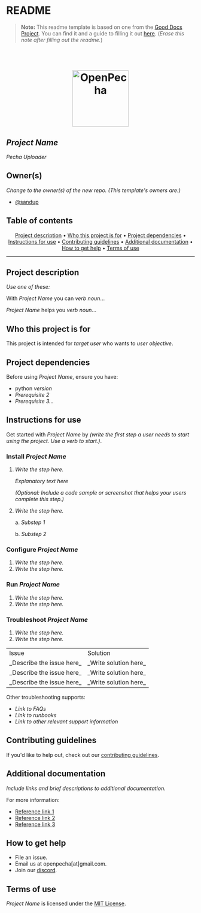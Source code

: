 # README

> **Note:** This readme template is based on one from the [Good Docs Project](https://thegooddocsproject.dev). You can find it and a guide to filling it out [here](https://gitlab.com/tgdp/templates/-/tree/main/readme). (_Erase this note after filling out the readme._)

<h1 align="center">
  <br>
  <a href="https://openpecha.org"><img src="https://avatars.githubusercontent.com/u/82142807?s=400&u=19e108a15566f3a1449bafb03b8dd706a72aebcd&v=4" alt="OpenPecha" width="150"></a>
  <br>
</h1>

## _Project Name_
_Pecha Uploader_

## Owner(s)

_Change to the owner(s) of the new repo. (This template's owners are:)_
- [@sandup](https://github.com/lobsam)


## Table of contents
<p align="center">
  <a href="#project-description">Project description</a> •
  <a href="#who-this-project-is-for">Who this project is for</a> •
  <a href="#project-dependencies">Project dependencies</a> •
  <a href="#instructions-for-use">Instructions for use</a> •
  <a href="#contributing-guidelines">Contributing guidelines</a> •
  <a href="#additional-documentation">Additional documentation</a> •
  <a href="#how-to-get-help">How to get help</a> •
  <a href="#terms-of-use">Terms of use</a>
</p>
<hr>

## Project description
_Use one of these:_

With _Project Name_ you can _verb_ _noun_...

_Project Name_ helps you _verb_ _noun_...


## Who this project is for
This project is intended for _target user_ who wants to _user objective_.


## Project dependencies
Before using _Project Name_, ensure you have:
* python _version_
* _Prerequisite 2_
* _Prerequisite 3..._


## Instructions for use
Get started with _Project Name_ by _(write the first step a user needs to start using the project. Use a verb to start.)_.


### Install _Project Name_
1. _Write the step here._

    _Explanatory text here_

    _(Optional: Include a code sample or screenshot that helps your users complete this step.)_

2. _Write the step here._

    a. _Substep 1_

    b. _Substep 2_


### Configure _Project Name_
1. _Write the step here._
2. _Write the step here._


### Run _Project Name_
1. _Write the step here._
2. _Write the step here._


### Troubleshoot _Project Name_
1. _Write the step here._
2. _Write the step here._

<table>
  <tr>
   <td>
    Issue
   </td>
   <td>
    Solution
   </td>
  </tr>
  <tr>
   <td>
    _Describe the issue here_
   </td>
   <td>
    _Write solution here_
   </td>
  </tr>
  <tr>
   <td>
    _Describe the issue here_
   </td>
   <td>
    _Write solution here_
   </td>
  </tr>
  <tr>
   <td>
    _Describe the issue here_
   </td>
   <td>
    _Write solution here_
   </td>
  </tr>
</table>


Other troubleshooting supports:
* _Link to FAQs_
* _Link to runbooks_
* _Link to other relevant support information_


## Contributing guidelines
If you'd like to help out, check out our [contributing guidelines](/CONTRIBUTING.md).


## Additional documentation
_Include links and brief descriptions to additional documentation._

For more information:
* [Reference link 1](#)
* [Reference link 2](#)
* [Reference link 3](#)


## How to get help
* File an issue.
* Email us at openpecha[at]gmail.com.
* Join our [discord](https://discord.com/invite/7GFpPFSTeA).


## Terms of use
_Project Name_ is licensed under the [MIT License](/LICENSE.md).

